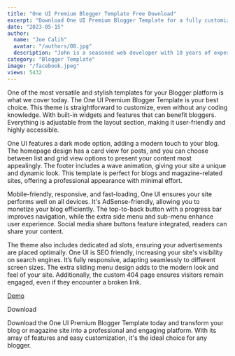 ```yaml
---
title: "One UI Premium Blogger Template Free Download"
excerpt: "Download One UI Premium Blogger Template for a fully customizable theme. Perfect for blogs, magazines and SEO optimization!"
date: "2023-05-15"
author:
  name: "Joe Calih"
  avatar: "/authors/08.jpg"
  description: "John is a seasoned web developer with 10 years of experience in React and Next.js."
category: "Blogger Template"
image: "/facebook.jpeg"
views: 5432
---
```



One of the most versatile and stylish templates for your Blogger platform is what we cover today. The One UI Premium Blogger Template is your best choice. This theme is straightforward to customize, even without any coding knowledge. With built-in widgets and features that can benefit bloggers. Everything is adjustable from the layout section, making it user-friendly and highly accessible.

One UI features a dark mode option, adding a modern touch to your blog. The homepage design has a card view for posts, and you can choose between list and grid view options to present your content most appealingly. The footer includes a wave animation, giving your site a unique and dynamic look. This template is perfect for blogs and magazine-related sites, offering a professional appearance with minimal effort.

Mobile-friendly, responsive, and fast-loading, One UI ensures your site performs well on all devices. It's AdSense-friendly, allowing you to monetize your blog efficiently. The top-to-back button with a progress bar improves navigation, while the extra side menu and sub-menu enhance user experience. Social media share buttons feature integrated, readers can share your content.

The theme also includes dedicated ad slots, ensuring your advertisements are placed optimally. One UI is SEO friendly, increasing your site's visibility on search engines. It’s fully responsive, adapting seamlessly to different screen sizes. The extra sliding menu design adds to the modern look and feel of your site. Additionally, the custom 404 page ensures visitors remain engaged, even if they encounter a broken link.

[Demo](https://one-ui-redesign.blogspot.com/)

Download

Download the One UI Premium Blogger Template today and transform your blog or magazine site into a professional and engaging platform. With its array of features and easy customization, it's the ideal choice for any blogger.
